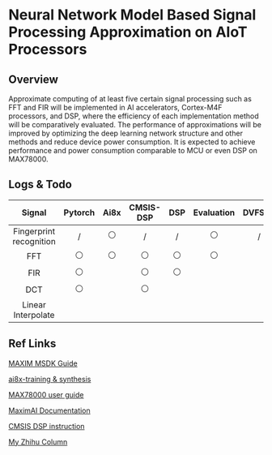 # Neural Network Model Based Signal Processing Approximation on AIoT Processors 

## Overview

Approximate computing of at least five certain signal processing such as FFT and FIR will be implemented in AI accelerators, Cortex-M4F processors, and DSP, where the efficiency of each implementation method will be comparatively evaluated. The performance of approximations will be improved by optimizing the deep learning network structure and other methods and reduce device power consumption. It is expected to achieve performance and power consumption comparable to MCU or even DSP on MAX78000.

## Logs & Todo

| **Signal**          | **Pytorch** | **Ai8x** | **CMSIS-DSP** | **DSP** | **Evaluation** | **DVFS(?)** |
|:-------------------:|:-----------:|:--------:|:-------------:|:-------:|:--------------:|:-----------:|
| Fingerprint recognition | /           | ⚪        | /             | /       | ⚪              |  /
| FFT                 | ⚪           | ⚪        | ⚪             | ⚪       | ⚪              |             |
| FIR                 | ⚪           |          | ⚪             | ⚪       |                |             |
| DCT                 | ⚪           |          | ⚪             |         |                |             |
| Linear Interpolate  |             |          |               |         |                |             |


## Ref Links

[MAXIM MSDK Guide](https://analog-devices-msdk.github.io/msdk/USERGUIDE)

[ai8x-training & synthesis](https://github.com/MaximIntegratedAI/ai8x-synthesis)

[MAX78000 user guide](https://www.analog.com/media/en/technical-documentation/user-guides/max78000-user-guide.pdf)

[MaximAI Documentation](https://github.com/MaximIntegratedAI/MaximAI_Documentation)

[CMSIS DSP instruction](https://www.keil.com/pack/doc/CMSIS/DSP/html)

[My Zhihu Column](https://www.zhihu.com/column/c_1701895548897017856)
